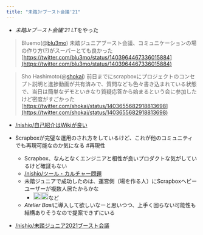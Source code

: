 ```yaml
---
title: "未踏Jrブースト会議'21"
---
```


* *未踏Jrブースト会議'21 LT*をやった

 > 
 > Bluemo(@[blu3mo](blu3mo.md))
 > 未踏ジュニアブースト会議、コミュニケーションの場の作り方(?)がスーパーとても良かった
 > [https://twitter.com/blu3mo/status/1403964467336015884](https://twitter.com/blu3mo/status/1403964467336015884)

 > 
 > Sho Hashimoto(@[shokai](shokai.md))
 > 前日までにscrapboxにプロジェクトのコンセプト説明と進捗動画が共有済みで、質問なども色々書き込まれている状態で、当日は簡単なデモといきなり質疑応答から始まるという会に参加したけど密度がすごかった
 > [https://twitter.com/shokai/status/1403655682918813698](https://twitter.com/shokai/status/1403655682918813698)

* [/nishio/自己紹介はWikiが良い](https://scrapbox.io/nishio/自己紹介はWikiが良い)

* Scrapboxが完璧な運用のされ方をしているけど、これが他のコミュニティでも再現可能なのか気になる #再現性
  
  * Scrapbox、なんとなくエンジニアと相性が良いプロダクトな気がしているけど確証もない
  * [/nishio/ツール・カルチャー問題](https://scrapbox.io/nishio/ツール・カルチャー問題)
  * 未踏ジュニアで成功したのは、運営側（場を作る人）にScrapboxヘビーユーザーが複数人居たからかな
    * <img src='https://scrapbox.io/api/pages/nishio/nishio/icon' alt='/nishio/nishio.icon' height="19.5"/><img src='https://scrapbox.io/api/pages/hackforplay/teramotodaiki/icon' alt='/hackforplay/teramotodaiki.icon' height="19.5"/>など
  * *Atelier Basi*に導入して欲しいなーと思いつつ、上手く回らない可能性も結構ありそうなので提案できずにいる
* [/nishio/未踏ジュニア2021ブースト会議](https://scrapbox.io/nishio/未踏ジュニア2021ブースト会議)
